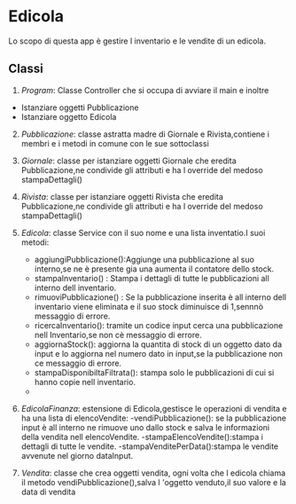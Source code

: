 # Edicola
Lo scopo di questa app è gestire l inventario e le vendite di un edicola.
## Classi
1.  *Program*:  Classe Controller che si occupa di avviare il main e inoltre
   - Istanziare oggetti Pubblicazione
   - Istanziare oggetto Edicola
 
2.  *Pubblicazione*:  classe astratta madre di Giornale e Rivista,contiene i membri e i metodi in comune con le sue sottoclassi
   
3.  *Giornale*: classe per istanziare oggetti Giornale che eredita Pubblicazione,ne condivide gli attributi e ha l override del medoso stampaDettagli()
  
4. *Rivista*: classe per istanziare oggetti Rivista che eredita Pubblicazione,ne condivide gli attributi e ha l override del medoso stampaDettagli()
 
5. *Edicola*: classe Service con il suo nome e una lista inventatio.I suoi metodi:
 
   - aggiungiPubblicazione():Aggiunge una pubblicazione al suo interno,se ne è presente gia una aumenta il contatore dello stock.
   - stampaInventario() : Stampa i dettagli di tutte le pubblicazioni all interno dell inventario.
   - rimuoviPubblicazione() : Se la pubblicazione inserita è all interno dell inventario viene eliminata e il suo stock diminuisce di 1,sennnò messaggio di errore.
   - ricercaInventario(): tramite un codice input cerca una pubblicazione nell Inventario,se non cè messaggio di errore.
   - aggiornaStock(): aggiorna la quantita di stock di un oggetto dato da input e lo aggiorna nel numero dato in input,se la pubblicazione non ce messaggio di errore.
   - stampaDisponibiltaFiltrata(): stampa solo le pubblicazioni di cui si hanno copie nell inventario.
   - 
6. *EdicolaFinanza*: estensione di Edicola,gestisce le operazioni di vendita e ha una lista di elencoVendite:
   -vendiPubblicazione(): se la pubblicazione input è all interno ne rimuove uno dallo stock e salva le informazioni della vendita nell elencoVendite.
   -stampaElencoVendite():stampa i dettagli di tutte le vendite.
   -stampaVenditePerData():stampa le vendite avvenute nel giorno dataInput.
7. *Vendita*: classe che crea oggetti vendita, ogni volta che l edicola chiama il metodo vendiPubblicazione(),salva l 'oggetto venduto,il suo  valore e la data di vendita
  
